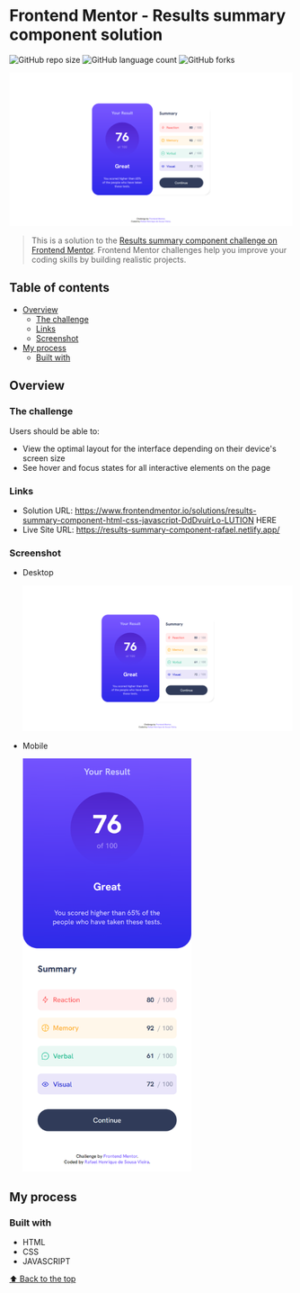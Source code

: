 # Frontend Mentor - Results summary component solution

![GitHub repo size](https://img.shields.io/github/repo-size/RafaelHDSV/Results-summary-component?style=for-the-badge)
![GitHub language count](https://img.shields.io/github/languages/count/RafaelHDSV/Results-summary-component?style=for-the-badge)
![GitHub forks](https://img.shields.io/github/forks/RafaelHDSV/Results-summary-component?style=for-the-badge)

<img src="images/desktop.png" alt="desktop.png">

> This is a solution to the [Results summary component challenge on Frontend Mentor](https://www.frontendmentor.io/challenges/results-summary-component-CE_K6s0maV). Frontend Mentor challenges help you improve your coding skills by building realistic projects. 

## Table of contents

- [Overview](#overview)
  - [The challenge](#the-challenge)
  - [Links](#links)
  - [Screenshot](#screenshot)
- [My process](#my-process)
  - [Built with](#built-with)

## Overview

### The challenge

Users should be able to:

- View the optimal layout for the interface depending on their device's screen size
- See hover and focus states for all interactive elements on the page

### Links

- Solution URL: https://www.frontendmentor.io/solutions/results-summary-component-html-css-javascript-DdDvuirLo-LUTION HERE
- Live Site URL: https://results-summary-component-rafael.netlify.app/

### Screenshot

  - Desktop
  
    ![](images/desktop.png)
    
  - Mobile
    
    <img src="images/mobile.png" alt="mobile.png" width="300px">

## My process

### Built with

- HTML
- CSS
- JAVASCRIPT

[⬆ Back to the top](#frontend-mentor---results-summary-component-solution)<br>

